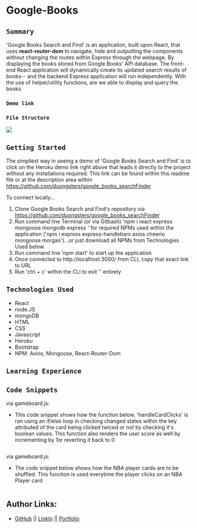 # Google-Books

## `Summary`
'Google Books Search and Find' is an application, built upon React, that uses **react-router-dom** to navigate, hide and outputting the components without changing the routes within Express through the webpage. By displaying the books stored from Google Books' API database. The front-end React application will dynamically create its updated search results of books-- and the backend Express application will run independently. With the use of helper/utility functions, are we able to display and query the books 






### `Demo link`


### `File Structure`
![](./public/img/fileStructure.png)

## `Getting Started`
The simpliest way in seeing a demo of 'Google Books Search and Find' is to click on the Heroku demo link right above that leads it directly to the project without any installations required. This link can be found within this readme file or at the description area within https://github.com/duongsters/google_books_searchFinder

To connect locally...
1) Clone Google Books Search and Find's repository via https://github.com/duongsters/google_books_searchFinder
2) Run command line Terminal (or via Gitbash) 'npm i react express mongoose mongodb express ' for required NPMs used within the application ('npm i express express-handlebars axios cheerio mongoose morgan')...or just download all NPMs from Technologies Used below.
3) Run command line 'npm start' to start up the application
4) Once connected to http://localhost:3000/ from CLI, copy that exact link to URL
5) Run 'ctrl + c' within the CLI to exit '' entirely


## `Technologies Used`
- React
- node.JS
- mongoDB
- HTML
- CSS
- Javascript
- Heroku
- Bootstrap
- NPM: Axios, Mongoose, React-Router-Dom

## `Learning Experience`


## `Code Snippets`
via gameboard.js:
* This code snippet shows how the function below, 'handleCardClicks' is ran using an if/else loop in checking changed states within the key attributed of the card being clicked twiced or not by checking it's boolean values. This function also renders the user score as well by incrementing by 1or reverting it back to 0
```javascript

```
via gameboard.js:
* The code snippet below shows how the NBA player cards are to be shuffled. This function is used everytime the player clicks on an NBA Player card
```javascript

```


## Author Links:
- [GitHub](https://github.com/duongsters) ||
 [LinkIn](https://www.linkedin.com/in/theandrewduong/) ||
 [Portfolio](https://www.duongsters.github.io/updated-portfolio/)
